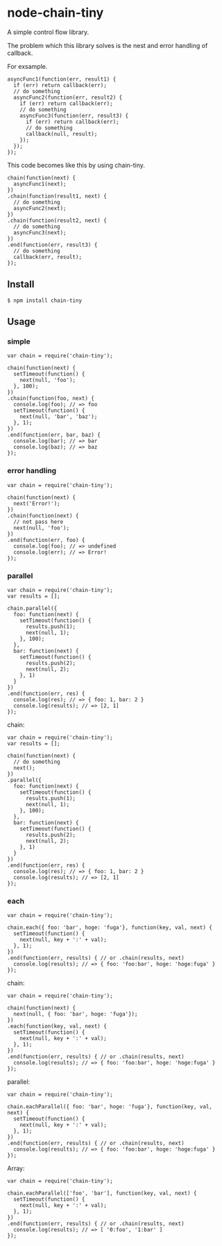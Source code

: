 # node-chain-tiny

A simple control flow library.

The problem which this library solves is the nest and error handling of callback.

For exsample.

    asyncFunc1(function(err, result1) {
      if (err) return callback(err);
      // do something
      asyncFunc2(function(err, result2) {
        if (err) return callback(err);
        // do something
        asyncFunc3(function(err, result3) {
          if (err) return callback(err);
          // do something
          callback(null, result);
        });
      });
    });

This code becomes like this by using chain-tiny. 

    chain(function(next) {
      asyncFunc1(next);
    })
    .chain(function(result1, next) {
      // do something
      asyncFunc2(next);
    })
    .chain(function(result2, next) {
      // do something
      asyncFunc3(next);
    })
    .end(function(err, result3) {
      // do something
      callback(err, result);
    });

## Install

    $ npm install chain-tiny

## Usage

### simple

    var chain = require('chain-tiny');

    chain(function(next) {
      setTimeout(function() {
        next(null, 'foo');
      }, 100);
    })
    .chain(function(foo, next) {
      console.log(foo); // => foo
      setTimeout(function() {
        next(null, 'bar', 'baz');
      }, 1);
    })
    .end(function(err, bar, baz) {
      console.log(bar); // => bar
      console.log(baz); // => baz
    });

### error handling

    var chain = require('chain-tiny');

    chain(function(next) {
      next('Error!');
    })
    .chain(function(next) {
      // not pass here
      next(null, 'foo');
    })
    .end(function(err, foo) {
      console.log(foo); // => undefined
      console.log(err); // => Error!
    });

### parallel

    var chain = require('chain-tiny');
    var results = [];

    chain.parallel({
      foo: function(next) {
        setTimeout(function() {
          results.push(1);
          next(null, 1);
        }, 100);
      },
      bar: function(next) {
        setTimeout(function() {
          results.push(2);
          next(null, 2);
        }, 1)
      }
    })
    .end(function(err, res) {
      console.log(res); // => { foo: 1, bar: 2 }
      console.log(results); // => [2, 1]
    });

chain:

    var chain = require('chain-tiny');
    var results = [];

    chain(function(next) {
      // do something
      next();
    })
    .parallel({
      foo: function(next) {
        setTimeout(function() {
          results.push(1);
          next(null, 1);
        }, 100);
      },
      bar: function(next) {
        setTimeout(function() {
          results.push(2);
          next(null, 2);
        }, 1)
      }
    })
    .end(function(err, res) {
      console.log(res); // => { foo: 1, bar: 2 }
      console.log(results); // => [2, 1]
    });

### each

    var chain = require('chain-tiny');

    chain.each({ foo: 'bar', hoge: 'fuga'}, function(key, val, next) {
      setTimeout(function() {
        next(null, key + ':' + val);
      }, 1);
    })
    .end(function(err, results) { // or .chain(results, next)
      console.log(results); // => { foo: 'foo:bar', hoge: 'hoge:fuga' }
    });

chain:

    var chain = require('chain-tiny');

    chain(function(next) {
      next(null, { foo: 'bar', hoge: 'fuga'});
    })
    .each(function(key, val, next) {
      setTimeout(function() {
        next(null, key + ':' + val);
      }, 1);
    })
    .end(function(err, results) { // or .chain(results, next)
      console.log(results); // => { foo: 'foo:bar', hoge: 'hoge:fuga' }
    });

parallel:

    var chain = require('chain-tiny');

    chain.eachParallel({ foo: 'bar', hoge: 'fuga'}, function(key, val, next) {
      setTimeout(function() {
        next(null, key + ':' + val);
      }, 1);
    })
    .end(function(err, results) { // or .chain(results, next)
      console.log(results); // => { foo: 'foo:bar', hoge: 'hoge:fuga' }
    });

Array:

    var chain = require('chain-tiny');

    chain.eachParallel(['foo', 'bar'], function(key, val, next) {
      setTimeout(function() {
        next(null, key + ':' + val);
      }, 1);
    })
    .end(function(err, results) { // or .chain(results, next)
      console.log(results); // => [ '0:foo', '1:bar' ]
    });
